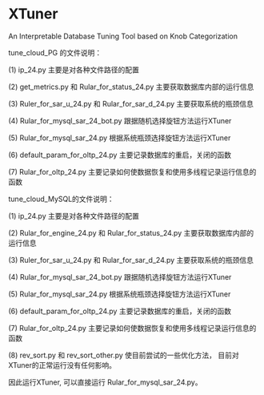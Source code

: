 # XTuner
An Interpretable Database Tuning Tool based on Knob Categorization

tune_cloud_PG 的文件说明：

(1) ip_24.py 主要是对各种文件路径的配置

(2) get_metrics.py 和 Rular_for_status_24.py 主要获取数据库内部的运行信息

(3) Ruler_for_sar_u_24.py 和 Rular_for_sar_d_24.py 主要获取系统的瓶颈信息

(4) Rular_for_mysql_sar_24_bot.py 跟据随机选择旋钮方法运行XTuner

(5) Rular_for_mysql_sar_24.py 根据系统瓶颈选择旋钮方法运行XTuner

(6) default_param_for_oltp_24.py 主要记录数据库的重启，关闭的函数

(7) Rular_for_oltp_24.py 主要记录如何使数据恢复和使用多线程记录运行信息的函数

tune_cloud_MySQL的文件说明：

(1) ip_24.py 主要是对各种文件路径的配置

(2) Rular_for_engine_24.py 和 Rular_for_status_24.py 主要获取数据库内部的运行信息

(3) Ruler_for_sar_u_24.py 和 Rular_for_sar_d_24.py 主要获取系统的瓶颈信息

(4) Rular_for_mysql_sar_24_bot.py 跟据随机选择旋钮方法运行XTuner

(5) Rular_for_mysql_sar_24.py 根据系统瓶颈选择旋钮方法运行XTuner

(6) default_param_for_oltp_24.py 主要记录数据库的重启，关闭的函数

(7) Rular_for_oltp_24.py 主要记录如何使数据恢复和使用多线程记录运行信息的函数

(8) rev_sort.py 和 rev_sort_other.py 使目前尝试的一些优化方法， 目前对XTuner的正常运行没有任何影响。


因此运行XTuner, 可以直接运行 Rular_for_mysql_sar_24.py。

